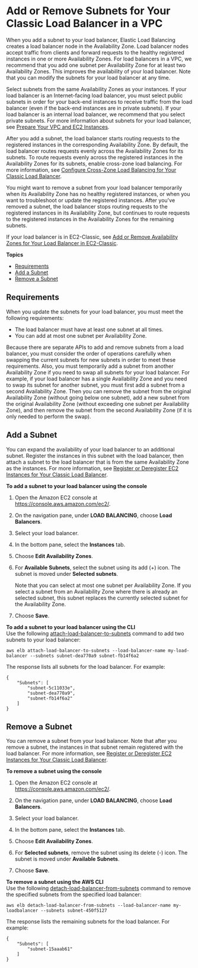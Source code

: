 # Add or Remove Subnets for Your Classic Load Balancer in a VPC<a name="elb-manage-subnets"></a>

When you add a subnet to your load balancer, Elastic Load Balancing creates a load balancer node in the Availability Zone\. Load balancer nodes accept traffic from clients and forward requests to the healthy registered instances in one or more Availability Zones\. For load balancers in a VPC, we recommend that you add one subnet per Availability Zone for at least two Availability Zones\. This improves the availability of your load balancer\. Note that you can modify the subnets for your load balancer at any time\.

Select subnets from the same Availability Zones as your instances\. If your load balancer is an Internet\-facing load balancer, you must select public subnets in order for your back\-end instances to receive traffic from the load balancer \(even if the back\-end instances are in private subnets\)\. If your load balancer is an internal load balancer, we recommend that you select private subnets\. For more information about subnets for your load balancer, see [Prepare Your VPC and EC2 Instances](elb-backend-instances.md#set-up-ec2)\.

After you add a subnet, the load balancer starts routing requests to the registered instances in the corresponding Availability Zone\. By default, the load balancer routes requests evenly across the Availability Zones for its subnets\. To route requests evenly across the registered instances in the Availability Zones for its subnets, enable cross\-zone load balancing\. For more information, see [Configure Cross\-Zone Load Balancing for Your Classic Load Balancer](enable-disable-crosszone-lb.md)\.

You might want to remove a subnet from your load balancer temporarily when its Availability Zone has no healthy registered instances, or when you want to troubleshoot or update the registered instances\. After you've removed a subnet, the load balancer stops routing requests to the registered instances in its Availability Zone, but continues to route requests to the registered instances in the Availability Zones for the remaining subnets\.

If your load balancer is in EC2\-Classic, see [Add or Remove Availability Zones for Your Load Balancer in EC2\-Classic](enable-disable-az.md)\.

**Topics**
+ [Requirements](#elb-subnet-requirements)
+ [Add a Subnet](#attach-subnet)
+ [Remove a Subnet](#remove-subnet)

## Requirements<a name="elb-subnet-requirements"></a>

When you update the subnets for your load balancer, you must meet the following requirements:
+ The load balancer must have at least one subnet at all times\.
+ You can add at most one subnet per Availability Zone\.

Because there are separate APIs to add and remove subnets from a load balancer, you must consider the order of operations carefully when swapping the current subnets for new subnets in order to meet these requirements\. Also, you must temporarily add a subnet from another Availability Zone if you need to swap all subnets for your load balancer\. For example, if your load balancer has a single Availability Zone and you need to swap its subnet for another subnet, you must first add a subnet from a second Availability Zone\. Then you can remove the subnet from the original Availability Zone \(without going below one subnet\), add a new subnet from the original Availability Zone \(without exceeding one subnet per Availability Zone\), and then remove the subnet from the second Availability Zone \(if it is only needed to perform the swap\)\.

## Add a Subnet<a name="attach-subnet"></a>

You can expand the availability of your load balancer to an additional subnet\. Register the instances in this subnet with the load balancer, then attach a subnet to the load balancer that is from the same Availability Zone as the instances\. For more information, see [Register or Deregister EC2 Instances for Your Classic Load Balancer](elb-deregister-register-instances.md)\.

**To add a subnet to your load balancer using the console**

1. Open the Amazon EC2 console at [https://console\.aws\.amazon\.com/ec2/](https://console.aws.amazon.com/ec2/)\.

1. On the navigation pane, under **LOAD BALANCING**, choose **Load Balancers**\.

1. Select your load balancer\.

1. In the bottom pane, select the **Instances** tab\.

1. Choose **Edit Availability Zones**\.

1. For **Available Subnets**, select the subnet using its add \(\+\) icon\. The subnet is moved under **Selected subnets**\.

   Note that you can select at most one subnet per Availability Zone\. If you select a subnet from an Availability Zone where there is already an selected subnet, this subnet replaces the currently selected subnet for the Availability Zone\.

1. Choose **Save**\.

**To add a subnet to your load balancer using the CLI**  
Use the following [attach\-load\-balancer\-to\-subnets](http://docs.aws.amazon.com/cli/latest/reference/elb/attach-load-balancer-to-subnets.html) command to add two subnets to your load balancer:

```
aws elb attach-load-balancer-to-subnets --load-balancer-name my-load-balancer --subnets subnet-dea770a9 subnet-fb14f6a2
```

The response lists all subnets for the load balancer\. For example:

```
{
    "Subnets": [
        "subnet-5c11033e",
        "subnet-dea770a9",
        "subnet-fb14f6a2"
    ]
}
```

## Remove a Subnet<a name="remove-subnet"></a>

You can remove a subnet from your load balancer\. Note that after you remove a subnet, the instances in that subnet remain registered with the load balancer\. For more information, see [Register or Deregister EC2 Instances for Your Classic Load Balancer](elb-deregister-register-instances.md)\.

**To remove a subnet using the console**

1. Open the Amazon EC2 console at [https://console\.aws\.amazon\.com/ec2/](https://console.aws.amazon.com/ec2/)\.

1. On the navigation pane, under **LOAD BALANCING**, choose **Load Balancers**\.

1. Select your load balancer\.

1. In the bottom pane, select the **Instances** tab\.

1. Choose **Edit Availability Zones**\.

1. For **Selected subnets**, remove the subnet using its delete \(\-\) icon\. The subnet is moved under **Available Subnets**\.

1. Choose **Save**\.

**To remove a subnet using the AWS CLI**  
Use the following [detach\-load\-balancer\-from\-subnets](http://docs.aws.amazon.com/cli/latest/reference/elb/detach-load-balancer-from-subnets.html) command to remove the specified subnets from the specified load balancer:

```
aws elb detach-load-balancer-from-subnets --load-balancer-name my-loadbalancer --subnets subnet-450f5127
```

The response lists the remaining subnets for the load balancer\. For example:

```
{
    "Subnets": [
        "subnet-15aaab61"
    ]
}
```